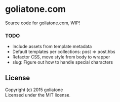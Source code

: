 # goliatone.com

Source code for goliatone.com, WIP!

### TODO
- Include assets from template metadata
- Default templates per collections: post => post.hbs
- Refactor CSS, move style from body to wrapper
- slug: Figure out how to handle special characters

## License
Copyright (c) 2015 goliatone  
Licensed under the MIT license.

